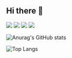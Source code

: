 ## Hi there 👋




<img src="https://img.shields.io/badge/python-#3776ABstyle=for-the-badge&logo=Python&logoColor=white">

<img src="https://img.shields.io/badge/pytorch-색상?style=for-the-badge&logo=기술스택아이콘&logoColor=white">

<img src="https://img.shields.io/badge/java-색상?style=for-the-badge&logo=기술스택아이콘&logoColor=white">

<img src="https://img.shields.io/badge/python-색상?style=for-the-badge&logo=기술스택아이콘&logoColor=white">


![Anurag's GitHub stats](https://github-readme-stats.vercel.app/api?username=0like2&show_icons=true&theme=tokyonight)


![Top Langs](https://github-readme-stats.vercel.app/api/top-langs/?username=0like2&layout=compact&theme=tokyonight)


<!--
**0like2/0like2** is a ✨ _special_ ✨ repository because its `README.md` (this file) appears on your GitHub profile.

Here are some ideas to get you started:

- 🔭 I’m currently working on ...
- 🌱 I’m currently learning ...
- 👯 I’m looking to collaborate on ...
- 🤔 I’m looking for help with ...
- 💬 Ask me about ...
- 📫 How to reach me: ...
- 😄 Pronouns: ...
- ⚡ Fun fact: ...
-->


